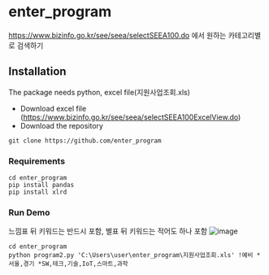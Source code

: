 # enter_program
https://www.bizinfo.go.kr/see/seea/selectSEEA100.do 에서 원하는 카테고리별로 검색하기

## Installation
The package needs python, excel file(지원사업조회.xls)
- Download excel file (https://www.bizinfo.go.kr/see/seea/selectSEEA100ExcelView.do)
- Download the repository
```
git clone https://github.com/enter_program
```

### Requirements
```
cd enter_program
pip install pandas
pip install xlrd
```

### Run Demo

느낌표 뒤 키워드는 반드시 포함, 별표 뒤 키워드는 적어도 하나 포함
![image](https://user-images.githubusercontent.com/48945057/132858948-a91eeac7-f3c8-4a3c-93db-d2f6c781a0bc.png)


```
cd enter_program
python program2.py 'C:\Users\user\enter_program\지원사업조회.xls' !예비 *서울,경기 *SW,테크,기술,IoT,스마트,과학
```
